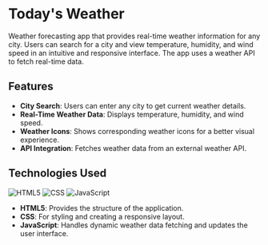 # Today's Weather

Weather forecasting app that provides real-time weather information for any city. Users can search for a city and view temperature, humidity, and wind speed in an intuitive and responsive interface. The app uses a weather API to fetch real-time data.

## Features

- **City Search**: Users can enter any city to get current weather details.
- **Real-Time Weather Data**: Displays temperature, humidity, and wind speed.
- **Weather Icons**: Shows corresponding weather icons for a better visual experience.
- **API Integration**: Fetches weather data from an external weather API.

## Technologies Used

![HTML5](https://img.shields.io/badge/html5-%23E34F26.svg?style=for-the-badge&logo=html5&logoColor=white)
![CSS](https://img.shields.io/badge/css-%231572B6.svg?style=for-the-badge&logo=css3&logoColor=white)
![JavaScript](https://img.shields.io/badge/javascript-%23323330.svg?style=for-the-badge&logo=javascript&logoColor=%23F7DF1E)

- **HTML5**: Provides the structure of the application.
- **CSS**: For styling and creating a responsive layout.
- **JavaScript**: Handles dynamic weather data fetching and updates the user interface.
